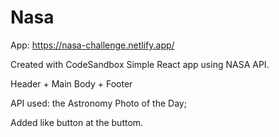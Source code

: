 # Nasa
App: https://nasa-challenge.netlify.app/

Created with CodeSandbox
Simple React app using NASA API.

Header + Main Body + Footer

API used: the Astronomy Photo of the Day;

Added like button at the buttom.
